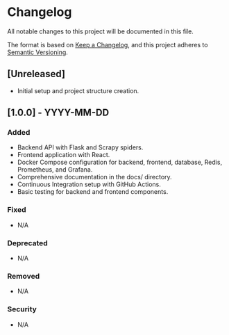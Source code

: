 # Changelog

All notable changes to this project will be documented in this file.

The format is based on [Keep a Changelog](https://keepachangelog.com/en/1.0.0/),
and this project adheres to [Semantic Versioning](https://semver.org/spec/v2.0.0.html).

## [Unreleased]

- Initial setup and project structure creation.

## [1.0.0] - YYYY-MM-DD

### Added

- Backend API with Flask and Scrapy spiders.
- Frontend application with React.
- Docker Compose configuration for backend, frontend, database, Redis, Prometheus, and Grafana.
- Comprehensive documentation in the docs/ directory.
- Continuous Integration setup with GitHub Actions.
- Basic testing for backend and frontend components.

### Fixed

- N/A

### Deprecated

- N/A

### Removed

- N/A

### Security

- N/A
